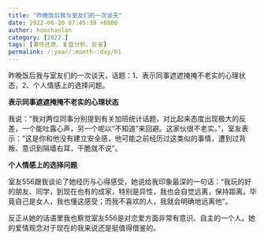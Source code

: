 ```yaml
---
title: "昨晚饭后我与室友们的一次谈天"
date: 2022-06-20 07:45:39 +0800
author: hoochanlon
category: [2022.]
tags: [事件还原、复盘分析、反省]
permalink: /:year/:month-:day/01
---
```


昨晚饭后我与室友们的一次谈天，话题：1、表示同事遮遮掩掩不老实的心理状态，2、个人情感上的选择问题。 <!-- more -->

**表示同事遮遮掩掩不老实的心理状态**

我说：“我对两位同事分别提到有关加班统计话题，对比起来态度出现极大的反差，一个能吐露心声，另一个呢以“不知道”来回避。这家伙很不老实。”，室友表示：“这是你和他没有建立安全感，他可能之前经历过这类似的事情，遭到过背叛、意识到隔墙右耳，干脆就不说”。

**个人情感上的选择问题**

室友556跟我谈论了她经历与心得感受，她说给我印象最深的一句话：“我玩的好的朋友、同学，到现在也有的成家，特别是异性，我也会自觉远离，保持距离。毕竟自己是女人，我也懂这感受；而我不喜欢的人，我就会明确地远离他”。

反正从她的话语里我也察觉室友556是对恋爱方面非常有意识、自主的一个人。她的爱情观念对于现在的我来说还是挺值得借鉴的。